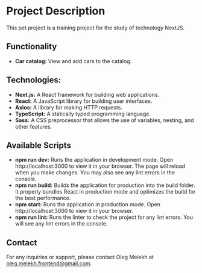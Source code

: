 # Project Description

This pet project is a training project for the study of technology NextJS.

## Functionality

- **Car catalog:** View and add cars to the catalog.

## Technologies:

- **Next.js:** A React framework for building web applications.
- **React:** A JavaScript library for building user interfaces.
- **Axios:** A library for making HTTP requests.
- **TypeScript:** A statically typed programming language.
- **Sass:** A CSS preprocessor that allows the use of variables, nesting, and other features.

## Available Scripts

- **npm run dev:** Runs the application in development mode. Open http://localhost:3000 to view it in your browser. The page will reload when you make changes. You may also see any lint errors in the console.
- **npm run build:** Builds the application for production into the build folder. It properly bundles React in production mode and optimizes the build for the best performance.
- **npm start:** Runs the application in production mode. Open http://localhost:3000 to view it in your browser.
- **npm run lint:** Runs the linter to check the project for any lint errors. You will see any lint errors in the console.

## Contact

For any inquiries or support, please contact Oleg Melekh at oleg.melekh.frontend@gmail.com.
